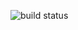 ![build status](https://github.com/mds-land/custom-ssh-server/actions/workflows/build.yml/badge.svg)
